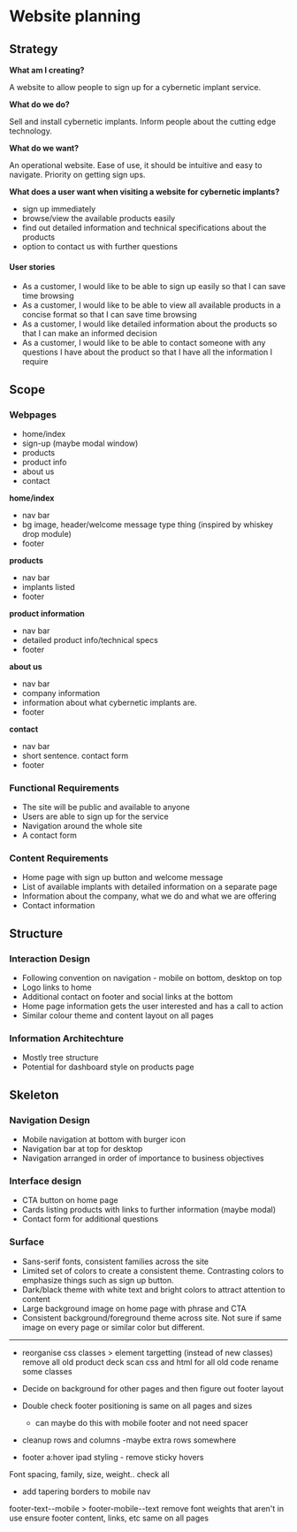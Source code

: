 # Website planning

## Strategy
**What am I creating?**

A website to allow people to sign up for a cybernetic implant service.

**What do we do?**

Sell and install cybernetic implants. Inform people about the cutting edge technology.

**What do we want?**

An operational website. Ease of use, it should be intuitive and easy to navigate. Priority on getting sign ups.

**What does a user want when visiting a website for cybernetic implants?**

* sign up immediately
* browse/view the available products easily
* find out detailed information and technical specifications about the products
* option to contact us with further questions

#### User stories

* As a customer, I would like to be able to sign up easily so that I can save time browsing
* As a customer, I would like to be able to view all available products in a concise format so that I can save time browsing
* As a customer, I would like detailed information about the products so that I can make an informed decision
* As a customer, I would like to be able to contact someone with any questions I have about the product so that I have all the information I require


## Scope

### Webpages

* home/index
* sign-up (maybe modal window)
* products
* product info
* about us
* contact


**home/index**

* nav bar
* bg image, header/welcome message type thing (inspired by whiskey drop module)
* footer

**products**

* nav bar
* implants listed
* footer

**product information**

* nav bar
* detailed product info/technical specs
* footer

**about us**

* nav bar
* company information
* information about what cybernetic implants are.
* footer

**contact**

* nav bar
* short sentence. contact form
* footer

### Functional Requirements

* The site will be public and available to anyone
* Users are able to sign up for the service
* Navigation around the whole site
* A contact form

### Content Requirements

* Home page with sign up button and welcome message
* List of available implants with detailed information on a separate page
* Information about the company, what we do and what we are offering
* Contact information


## Structure

### Interaction Design

* Following convention on navigation - mobile on bottom, desktop on top
* Logo links to home
* Additional contact on footer and social links at the bottom
* Home page information gets the user interested and has a call to action
* Similar colour theme and content layout on all pages

### Information Architechture

* Mostly tree structure
* Potential for dashboard style on products page

## Skeleton

### Navigation Design

* Mobile navigation at bottom with burger icon
* Navigation bar at top for desktop
* Navigation arranged in order of importance to business objectives

### Interface design

* CTA button on home page
* Cards listing products with links to further information (maybe modal)
* Contact form for additional questions

### Surface

* Sans-serif fonts, consistent families across the site
* Limited set of colors to create a consistent theme. Contrasting colors to emphasize things such as sign up button.
* Dark/black theme with white text and bright colors to attract attention to content
* Large background image on home page with phrase and CTA
* Consistent background/foreground theme across site. Not sure if same image on every page or similar color but different.



--------------------------

<!-- To do -->

- reorganise css
    classes > element targetting (instead of new classes)
    remove all old product deck
    scan css and html for all old code
    rename some classes

- Decide on background for other pages and then figure out footer layout
- Double check footer positioning is same on all pages and sizes
    - can maybe do this with mobile footer and not need spacer

- cleanup rows and columns -maybe extra rows somewhere
- footer a:hover ipad styling - remove sticky hovers

<!-- Text styling -->
Font spacing, family, size, weight.. check all

<!-- extra stuff -->
- add tapering borders to mobile nav


footer-text--mobile > footer-mobile--text
remove font weights that aren't in use
ensure footer content, links, etc same on all pages
